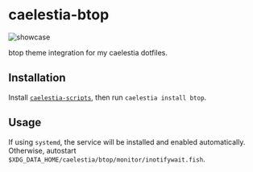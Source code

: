 # caelestia-btop

![showcase](https://github.com/caelestia-dots/readme/blob/main/btop/showcase.gif)

btop theme integration for my caelestia dotfiles.

## Installation

Install [`caelestia-scripts`](https://github.com/caelestia-dots/scripts.git),
then run `caelestia install btop`.

## Usage

If using `systemd`, the service will be installed and enabled automatically.
Otherwise, autostart `$XDG_DATA_HOME/caelestia/btop/monitor/inotifywait.fish`.
